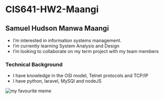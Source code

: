 # CIS641-HW2-Maangi
## Samuel Hudson Manwa Maangi
- I’m interested in information systems management.
- I’m currently learning System Analysis and Design
- I’m looking to collaborate on my term project with my team members

### Technical Background
- I have knowledge in the OSI model, Telnet protocols and TCP/IP
- I have python, laravel, MySQl and nodeJS

![my favourite meme](https://memegenerator.net/img/instances/400x/54143537.jpg)

